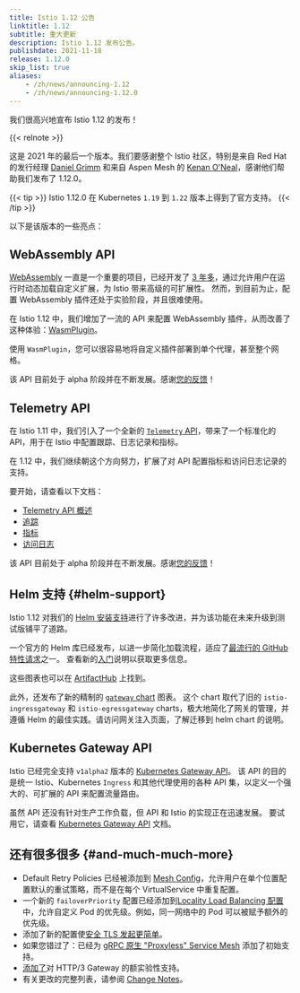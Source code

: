 ```yaml
---
title: Istio 1.12 公告
linktitle: 1.12
subtitle: 重大更新
description: Istio 1.12 发布公告。
publishdate: 2021-11-18
release: 1.12.0
skip_list: true
aliases:
    - /zh/news/announcing-1.12
    - /zh/news/announcing-1.12.0
---
```


我们很高兴地宣布 Istio 1.12 的发布！

{{< relnote >}}

这是 2021 年的最后一个版本。我们要感谢整个 Istio 社区，特别是来自 Red Hat 的发行经理 [Daniel Grimm](https://github.com/dgn) 和来自 Aspen Mesh 的 [Kenan O'Neal](https://github.com/Kmoneal)，感谢他们帮助我们发布了 1.12.0。

{{< tip >}}
Istio 1.12.0 在 Kubernetes `1.19` 到 `1.22` 版本上得到了官方支持。
{{< /tip >}}

以下是该版本的一些亮点：

## WebAssembly API

[WebAssembly](/zh/docs/concepts/wasm/) 一直是一个重要的项目，已经开发了 [3 年多](/zh/blog/2020/wasm-announce/)，通过允许用户在运行时动态加载自定义扩展，为 Istio 带来高级的可扩展性。
然而，到目前为止，配置 WebAssembly 插件还处于实验阶段，并且很难使用。

在 Istio 1.12 中，我们增加了一流的 API 来配置 WebAssembly 插件，从而改善了这种体验：[WasmPlugin](/zh/docs/reference/config/proxy_extensions/wasm-plugin/)。

使用 `WasmPlugin`，您可以很容易地将自定义插件部署到单个代理，甚至整个网格。

该 API 目前处于 alpha 阶段并在不断发展。感谢[您的反馈](/zh/get-involved/)！

## Telemetry API

在 Istio 1.11 中，我们引入了一个全新的 [`Telemetry` API](/zh/docs/reference/config/telemetry/)，带来了一个标准化的 API，用于在 Istio 中配置跟踪、日志记录和指标。

在 1.12 中，我们继续朝这个方向努力，扩展了对 API 配置指标和访问日志记录的支持。

要开始，请查看以下文档：

* [Telemetry API 概述](/zh/docs/tasks/observability/telemetry/)
* [追踪](/zh/docs/tasks/observability/distributed-tracing/)
* [指标](/zh/docs/tasks/observability/metrics/)
* [访问日志](/zh/docs/tasks/observability/logs/access-log/)

该 API 目前处于 alpha 阶段并在不断发展。感谢[您的反馈](/zh/get-involved/)！

## Helm 支持 {#helm-support}

Istio 1.12 对我们的 [Helm 安装支持](/zh/docs/setup/install/helm/)进行了许多改进，并为该功能在未来升级到测试版铺平了道路。

一个官方的 Helm 库已经发布，以进一步简化加载流程，适应了[最流行的 GitHub  特性请求](https://github.com/istio/istio/issues/7505)之一。
查看新的[入门](/zh/docs/setup/install/helm/#prerequisites)说明以获取更多信息。

这些图表也可以在 [ArtifactHub](https://artifacthub.io/packages/search?org=istio) 上找到。

此外，还发布了新的精制的 [`gateway` chart](https://artifacthub.io/packages/helm/istio-official/gateway) 图表。
这个 chart 取代了旧的 `istio-ingressgateway` 和 `istio-egressgateway` charts，极大地简化了网关的管理，并遵循 Helm 的最佳实践。请访问网关注入页面，了解迁移到 helm chart 的说明。

## Kubernetes Gateway API

Istio 已经完全支持 `v1alpha2` 版本的 [Kubernetes Gateway API](http://gateway-api.org/)。
该 API 的目的是统一 Istio、Kubernetes `Ingress` 和其他代理使用的各种 API 集，以定义一个强大的、可扩展的 API 来配置流量路由。

虽然 API 还没有针对生产工作负载，但 API 和 Istio 的实现正在迅速发展。
要试用它，请查看 [Kubernetes Gateway API](/zh/docs/tasks/traffic-management/ingress/gateway-api/) 文档。

## 还有很多很多 {#and-much-much-more}

* Default Retry Policies 已经被添加到 [Mesh Config](/zh/docs/reference/config/istio.mesh.v1alpha1/#MeshConfig)，允许用户在单个位置配置默认的重试策略，而不是在每个 VirtualService 中重复配置。
* 一个新的 `failoverPriority` 配置已经添加到[Locality Load Balancing 配置](/zh/docs/reference/config/networking/destination-rule/#LocalityLoadBalancerSetting)中，允许自定义 Pod 的优先级。例如，同一网络中的 Pod 可以被赋予额外的优先级。
* 添加了新的配置使[安全 TLS 发起更简单](/zh/docs/ops/best-practices/security/#configure-tls-verification-in-destination-rule-when-using-tls-origination)。
* 如果您错过了：已经为 [gRPC 原生 "Proxyless" Service Mesh](/zh/blog/2021/proxyless-grpc/) 添加了初始支持。
* [添加了](https://github.com/istio/istio/wiki/Experimental-QUIC-and-HTTP-3-support-in-Istio-gateways)对 HTTP/3 Gateway 的额实验性支持。
* 有关更改的完整列表，请参阅 [Change Notes](/zh/news/releases/1.12.x/announcing-1.12/change-notes/)。
